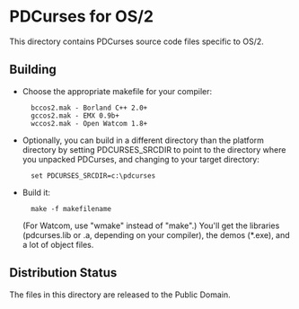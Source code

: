 PDCurses for OS/2
=================

This directory contains PDCurses source code files specific to OS/2.


Building
--------

- Choose the appropriate makefile for your compiler:

        bccos2.mak - Borland C++ 2.0+
        gccos2.mak - EMX 0.9b+
        wccos2.mak - Open Watcom 1.8+

- Optionally, you can build in a different directory than the platform
  directory by setting PDCURSES_SRCDIR to point to the directory where
  you unpacked PDCurses, and changing to your target directory:

        set PDCURSES_SRCDIR=c:\pdcurses

- Build it:

        make -f makefilename

  (For Watcom, use "wmake" instead of "make".) You'll get the libraries
  (pdcurses.lib or .a, depending on your compiler), the demos (*.exe),
  and a lot of object files.


Distribution Status
-------------------

The files in this directory are released to the Public Domain.
